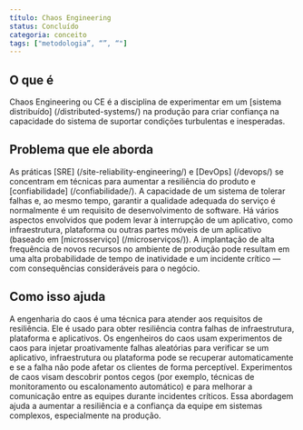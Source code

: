 ```yaml
---
título: Chaos Engineering
status: Concluído
categoria: conceito
tags: ["metodologia”, “”, “"]
---
```


## O que é

Chaos Engineering ou CE é a disciplina de experimentar em um [sistema distribuído] (/distributed-systems/) na produção 
para criar confiança na capacidade do sistema de suportar condições turbulentas e inesperadas.

## Problema que ele aborda

As práticas [SRE] (/site-reliability-engineering/) e [DevOps] (/devops/) se concentram em 
técnicas para aumentar a resiliência do produto e [confiabilidade] (/confiabilidade/). 
A capacidade de um sistema de tolerar falhas e, ao mesmo tempo, garantir a qualidade adequada do serviço é 
normalmente é um requisito de desenvolvimento de software. 
Há vários aspectos envolvidos que podem levar à interrupção de um aplicativo, 
como infraestrutura, plataforma ou outras partes móveis de um aplicativo (baseado em [microsserviço] (/microserviços/)). 
A implantação de alta frequência de novos recursos no ambiente de produção pode 
resultam em uma alta probabilidade de tempo de inatividade e um incidente crítico 
— com consequências consideráveis para o negócio.

## Como isso ajuda

A engenharia do caos é uma técnica para atender aos requisitos de resiliência. 
Ele é usado para obter resiliência contra falhas de infraestrutura, plataforma e aplicativos. 
Os engenheiros do caos usam experimentos de caos para injetar proativamente falhas aleatórias 
para verificar se um aplicativo, infraestrutura ou plataforma pode se recuperar automaticamente e se a falha não pode afetar os clientes de forma perceptível. 
Experimentos de caos visam descobrir pontos cegos 
(por exemplo, técnicas de monitoramento ou escalonamento automático) e para melhorar a comunicação entre as equipes durante incidentes críticos. 
Essa abordagem ajuda a aumentar a resiliência e a confiança da equipe em sistemas complexos, especialmente na produção.
